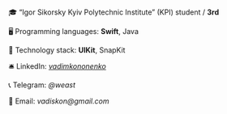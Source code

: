 
🎓 “Igor Sikorsky Kyiv Polytechnic Institute” (KPI) student / **3rd**

🖥 Programming languages: **Swift**, Java

🚀 Technology stack:
    **UIKit**, SnapKit

🛎 LinkedIn: [_vadimkononenko_](https://www.linkedin.com/in/vadim-kononenko-b31476229/)

📞 Telegram: _@weast_

🧲 Email: _vadiskon@gmail.com_
